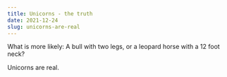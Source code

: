 ```yaml
---
title: Unicorns - the truth
date: 2021-12-24
slug: unicorns-are-real
---
```


What is more likely: A bull with two legs, or a leopard horse with a 12 foot neck?

Unicorns are real.
